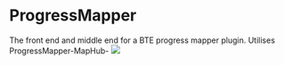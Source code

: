 # ProgressMapper
The front end and middle end for a BTE progress mapper plugin. Utilises ProgressMapper-MapHub-
[![](https://jitpack.io/v/BTEUK/ProgressMapper.svg)](https://jitpack.io/#BTEUK/ProgressMapper)
